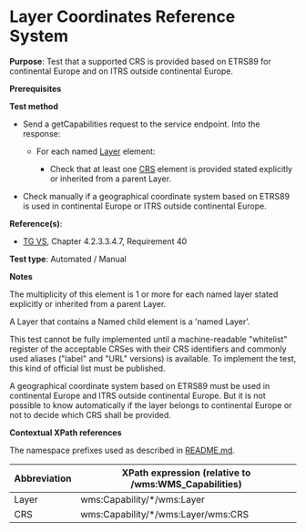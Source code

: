 # Layer Coordinates Reference System

**Purpose**: Test that a supported CRS is provided based on ETRS89 for continental Europe and on ITRS outside continental Europe.

**Prerequisites**

**Test method**

* Send a getCapabilities request to the service endpoint. Into the response:

  * For each named [Layer](#layer) element:

    * Check that at least one [CRS](#crs) element is provided stated explicitly or inherited from a parent Layer.

* Check manually if a geographical coordinate system based on ETRS89 is used in continental Europe or ITRS outside continental Europe.

**Reference(s)**:
* [TG VS](./README.md#ref_TG_VS), Chapter 4.2.3.3.4.7, Requirement 40

**Test type**: Automated / Manual

**Notes**

The multiplicity of this element is 1 or more for each named layer stated explicitly or inherited from a parent Layer.

A Layer that contains a Named child element is a 'named Layer'.

This test cannot be fully implemented until a machine-readable "whitelist" register of the acceptable CRSes with their CRS identifiers and commonly used aliases ("label" and "URL" versions) is available. To implement the test, this kind of official list must be published.

A geographical coordinate system based on ETRS89 must be used in continental Europe and ITRS outside continental Europe. But it is not possible to know automatically if the layer belongs to continental Europe or not to decide which CRS shall be provided.

**Contextual XPath references**

The namespace prefixes used as described in [README.md](./README.md#namespaces).

Abbreviation                                               |  XPath expression (relative to /wms:WMS_Capabilities)
---------------------------------------------------------- | -------------------------------------------------------------------------
Layer <a name="layer"></a> | wms:Capability/*/wms:Layer
CRS <a name="crs"></a> | wms:Capability/*/wms:Layer/wms:CRS
